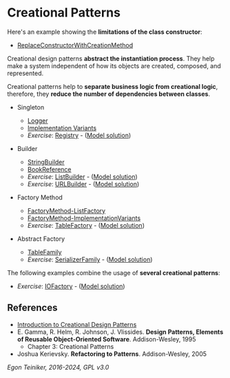 # Creational Patterns

Here's an example showing the **limitations of the class constructor**:
* [ReplaceConstructorWithCreationMethod](ReplaceConstructorWithCreationMethod)

Creational design patterns **abstract the instantiation process**.
They help make a system independent of how its objects are created, composed, 
and represented.

Creational patterns help to **separate business logic from creational logic**,
therefore, they **reduce the number of dependencies between classes**.

* Singleton
    * [Logger](singleton/Singleton-Logger)
    * [Implementation Variants](singleton/Singleton-ImplementationVariants)
    * _Exercise_: [Registry](singleton/Singleton-Registry-Exercise) - ([Model solution](singleton/Singleton-Registry))

* Builder 
    * [StringBuilder](builder/Builder-StringBuilder)
    * [BookReference](builder/Builder-BookReference)
    * _Exercise_: [ListBuilder](builder/Builder-ListBuilder-Exercise) - ([Model solution](builder/Builder-ListBuilder))
    * _Exercise_: [URLBuilder](builder/Builder-URLBuilder-Exercise) - ([Model solution](builder/Builder-URLBuilder))
    
* Factory Method
    * [FactoryMethod-ListFactory](factory-method/FactoryMethod-ListFactory)
    * [FactoryMethod-ImplementationVariants](factory-method/FactoryMethod-ImplementationVariants)
    * _Exercise_: [TableFactory](factory-method/FactoryMethod-TableFactory-Exercise) - ([Model solution](factory-method/FactoryMethod-TableFactory)) 
    
* Abstract Factory
    * [TableFamily](abstract-factory/AbstractFactory-TableFamily)
    * _Exercise_: [SerializerFamily](abstract-factory/AbstractFactory-SerializerFamily-Exercise) - ([Model solution](AbstractFactory-SerializerFamily))

The following examples combine the usage of **several creational patterns**:

* _Exercise_: [IOFactory](../../patterns-in-practice/CreationalPatterns-IOFactory-Exercise) - ([Model solution](../../patterns-in-practice/CreationalPatterns-IOFactory))



## References
* [Introduction to Creational Design Patterns](https://www.baeldung.com/creational-design-patterns)
* E. Gamma, R. Helm, R. Johnson, J. Vlissides. **Design Patterns, Elements of Reusable Object-Oriented Software**. Addison-Wesley, 1995
  * Chapter 3: Creational Patterns 
* Joshua Kerievsky. **Refactoring to Patterns**. Addison-Wesley, 2005

*Egon Teiniker, 2016-2024, GPL v3.0*
